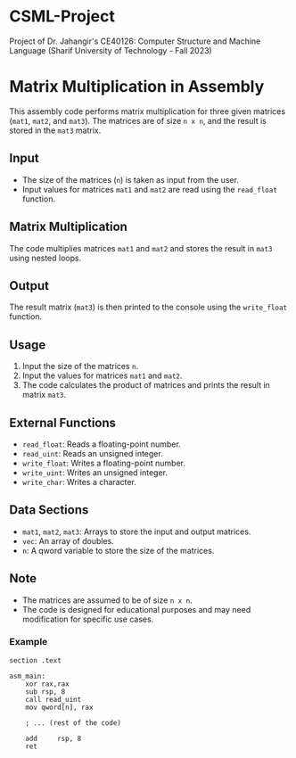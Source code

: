# CSML-Project
Project of Dr. Jahangir's CE40126: Computer Structure and Machine Language (Sharif University of Technology - Fall 2023)

# Matrix Multiplication in Assembly

This assembly code performs matrix multiplication for three given matrices (`mat1`, `mat2`, and `mat3`). The matrices are of size `n x n`, and the result is stored in the `mat3` matrix.

## Input
- The size of the matrices (`n`) is taken as input from the user.
- Input values for matrices `mat1` and `mat2` are read using the `read_float` function.

## Matrix Multiplication
The code multiplies matrices `mat1` and `mat2` and stores the result in `mat3` using nested loops.

## Output
The result matrix (`mat3`) is then printed to the console using the `write_float` function.

## Usage
1. Input the size of the matrices `n`.
2. Input the values for matrices `mat1` and `mat2`.
3. The code calculates the product of matrices and prints the result in matrix `mat3`.

## External Functions
- `read_float`: Reads a floating-point number.
- `read_uint`: Reads an unsigned integer.
- `write_float`: Writes a floating-point number.
- `write_uint`: Writes an unsigned integer.
- `write_char`: Writes a character.

## Data Sections
- `mat1`, `mat2`, `mat3`: Arrays to store the input and output matrices.
- `vec`: An array of doubles.
- `n`: A qword variable to store the size of the matrices.

## Note
- The matrices are assumed to be of size `n x n`.
- The code is designed for educational purposes and may need modification for specific use cases.

### Example
```assembly
section .text

asm_main:
    xor rax,rax
    sub rsp, 8
    call read_uint
    mov qword[n], rax

    ; ... (rest of the code)

    add     rsp, 8
    ret
